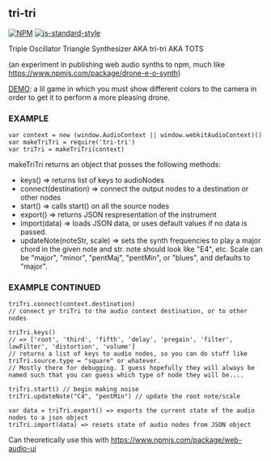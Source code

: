tri-tri
----------------

[![NPM](https://nodei.co/npm/tri-tri.png)](https://nodei.co/npm/tri-tri/) [![js-standard-style](https://img.shields.io/badge/code%20style-standard-brightgreen.svg?style=flat)](https://github.com/feross/standard) 

Triple Oscillator Triangle Synthesizer AKA tri-tri AKA TOTS

(an experiment in publishing web audio synths to npm, much like https://www.npmjs.com/package/drone-e-o-synth)

[DEMO](http://coleww.github.io/tri-tri/): a lil game in which you must show different colors to the camera in order to get it to perform a more pleasing drone.

### EXAMPLE

```
var context = new (window.AudioContext || window.webkitAudioContext)()
var makeTriTri = require('tri-tri')
var triTri = makeTriTri(context)
```

makeTriTri returns an object that posses the following methods:

- keys() => returns list of keys to audioNodes
- connect(destination) => connect the output nodes to a destination or other nodes
- start() => calls start() on all the source nodes
- export() => returns JSON respresentation of the instrument
- import(data) => loads JSON data, or uses default values if no data is passed.
- updateNote(noteStr, scale) => sets the synth frequencies to play a major chord in the given note and str. note should look like "E4", etc. Scale can be "major", "minor", "pentMaj", "pentMin", or "blues", and defaults to "major".

### EXAMPLE CONTINUED

```
triTri.connect(context.destination)
// connect yr triTri to the audio context destination, or to other nodes

triTri.keys() 
// => ['root', 'third', 'fifth', 'delay', 'pregain', 'filter', lowFilter', 'distortion', 'volume']
// returns a list of keys to audio nodes, so you can do stuff like triTri.source.type = "square" or whatever. 
// Mostly there for debugging. I guess hopefully they will always be named such that you can guess which type of node they will be....

triTri.start() // begin making noise
triTri.updateNote("C4", "pentMin") // update the root note/scale

var data = triTri.export() => exports the current state of the audio nodes to a json object
triTri.import(data) => resets state of audio nodes from JSON object
```

Can theoretically use this with https://www.npmjs.com/package/web-audio-ui 
